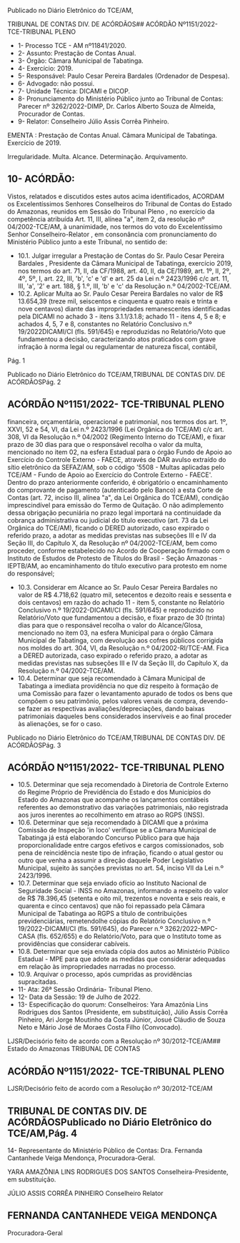 Publicado  no  Diário  Eletrônico do TCE/AM,

TRIBUNAL DE CONTAS DIV. DE ACÓRDÃOS## ACÓRDÃO Nº1151/2022- TCE-TRIBUNAL PLENO

- 1- Processo TCE - AM nº11841/2020.
- 2- Assunto: Prestação de Contas Anual.
- 3- Órgão: Câmara Municipal de Tabatinga.
- 4- Exercício: 2019.
- 5- Responsável: Paulo Cesar Pereira Bardales (Ordenador de Despesa).
- 6- Advogado: não possui.
- 7- Unidade Técnica: DICAMI e DICOP.
- 8- Pronunciamento  do  Ministério  Público  junto  ao  Tribunal  de  Contas: Parecer  nº 3262/2022-DIMP, Dr. Carlos Alberto Souza de Almeida, Procurador de Contas.
- 9- Relator: Conselheiro Júlio Assis Corrêa Pinheiro.

EMENTA : Prestação  de  Contas  Anual. Câmara Municipal de Tabatinga. Exercício de 2019.

Irregularidade. Multa. Alcance. Determinação. Arquivamento.

## 10-  ACÓRDÃO:

Vistos, relatados e discutidos estes autos acima identificados, ACORDAM os Excelentíssimos Senhores Conselheiros do Tribunal de Contas do Estado do Amazonas, reunidos em Sessão do Tribunal Pleno , no exercício da competência atribuída Art. 11, III, alínea "a", item 2, da resolução nº 04/2002-TCE/AM, à unanimidade, nos termos do voto do  Excelentíssimo  Senhor  Conselheiro-Relator ,  em  consonância com  pronunciamento do Ministério Público junto a este Tribunal, no sentido de:

- 10.1. Julgar  irregular a  Prestação  de  Contas  do  Sr. Paulo  Cesar  Pereira Bardales , Presidente da Câmara Municipal de Tabatinga, exercício 2019, nos termos do art. 71, II, da CF/1988, art. 40, II, da CE/1989, art. 1º, II, 2º, 4º, 5º, I, art. 22, III, 'b', 'c' e 'd' e art. 25 da Lei n.º 2423/1996 c/c art. 11, III, 'a', '2' e art. 188, § 1.º, III, 'b' e 'c' da Resolução n.º 04/2002-TCE/AM.
- 10.2. Aplicar  Multa ao  Sr. Paulo  Cesar  Pereira  Bardales no  valor  de R$ 13.654,39 (treze mil, seiscentos e cinquenta e quatro reais e trinta e nove centavos) diante  das  impropriedades  remanescentes  identificadas  pela DICAMI no achado 3 - itens  3.1.1/3.1.8;  achado 11  -  itens  4,  5  e  8;  e achados 4,  5,  7  e  8,  constantes  no  Relatório  Conclusivo  n.º  19/2022DICAMI/CI (fls. 591/645) e reproduzidas no Relatório/Voto que fundamentou  a decisão, caracterizando atos praticados com  grave infração  à  norma  legal  ou  regulamentar  de  natureza  fiscal,  contábil,

Pág. 1

Publicado  no  Diário  Eletrônico do TCE/AM,TRIBUNAL DE CONTAS DIV. DE ACÓRDÃOSPág. 2

## ACÓRDÃO Nº1151/2022- TCE-TRIBUNAL PLENO

financeira, orçamentária, operacional e patrimonial, nos termos dos art. 1º, XXVI, 52 e 54, VI, da Lei n.º 2423/1996 (Lei Orgânica do TCE/AM) c/c art. 308, VI da Resolução n.º 04/2002 (Regimento Interno do TCE/AM), e fixar prazo  de  30  dias  para  que  o  responsável  recolha  o  valor  da  multa, mencionado no item 02, na esfera Estadual para o órgão Fundo de Apoio ao  Exercício  do  Controle  Externo  -  FAECE,  através  de  DAR  avulso extraído do sítio eletrônico da SEFAZ/AM, sob o código '5508  - Multas aplicadas  pelo  TCE/AM  -  Fundo  de  Apoio  ao  Exercício  do  Controle Externo - FAECE'. Dentro do prazo anteriormente conferido, é obrigatório o  encaminhamento  do  comprovante  de  pagamento  (autenticado  pelo Banco)  a  esta  Corte  de  Contas  (art.  72,  inciso  III,  alínea  "a",  da  Lei Orgânica do TCE/AM), condição imprescindível para emissão do Termo de Quitação. O não adimplemento dessa obrigação pecuniária no prazo legal importará na continuidade da cobrança administrativa ou judicial do título  executivo  (art.  73  da  Lei  Orgânica  do TCE/AM), ficando o DERED autorizado, caso expirado o referido prazo, a adotar as medidas previstas nas  subseções  III  e  IV  da  Seção  III,  do  Capítulo  X,  da  Resolução  nº 04/2002-TCE/AM, bem como proceder, conforme estabelecido no Acordo de Cooperação firmado com o Instituto de Estudos de Protesto de Títulos do Brasil  -  Seção  Amazonas  - IEPTB/AM, ao encaminhamento do título executivo para protesto em nome do responsável;

- 10.3. Considerar em Alcance ao Sr. Paulo Cesar Pereira Bardales no valor de R$ 4.718,62 (quatro mil, setecentos e dezoito reais e sessenta e dois centavos)  em  razão  do  achado  11  -  item  5,  constante  no  Relatório Conclusivo n.º 19/2022-DICAMI/CI (fls. 591/645) e reproduzido no Relatório/Voto  que  fundamentou  a  decisão, e  fixar prazo  de  30  (trinta) dias para que o responsável recolha o valor do Alcance/Glosa, mencionado  no  item  03,  na  esfera  Municipal  para  o  órgão  Câmara Municipal de Tabatinga, com devolução aos cofres públicos corrigida nos moldes  do  art.  304,  VI,  da  Resolução  n.º  04/2002-RI/TCE-AM.  Fica a DERED autorizada, caso expirado o referido prazo, a adotar as medidas previstas nas subseções III e IV da Seção III, do Capítulo X, da Resolução n.º 04/2002-TCE/AM.
- 10.4. Determinar que  seja  recomendado à  Câmara Municipal  de  Tabatinga a imediata  providência  no  que  diz  respeito  à  formação  de  uma  Comissão para fazer o levantamento apurado de todos os bens que compõem o seu patrimônio, pelos valores venais de compra, devendo-se fazer as respectivas avaliações/depreciações, dando baixas patrimoniais daqueles bens considerados inservíveis e ao final proceder às alienações, se for o caso.

Publicado  no  Diário  Eletrônico do TCE/AM,TRIBUNAL DE CONTAS DIV. DE ACÓRDÃOSPág. 3

## ACÓRDÃO Nº1151/2022- TCE-TRIBUNAL PLENO

- 10.5. Determinar que  seja  recomendado à  Diretoria  de  Controle  Externo  do Regime Próprio de Previdência do Estado e dos Municípios do Estado do Amazonas  que  acompanhe  os  lançamentos  contábeis  referentes  ao demonstrativo das variações patrimoniais, não  registrada aos juros inerentes ao recolhimento em atraso ao RGPS (INSS).
- 10.6. Determinar que seja recomendado à DICAMI que a próxima Comissão de Inspeção 'in loco' verifique se a Câmara Municipal de Tabatinga já está elaborando  Concurso  Público  para  que  haja  proporcionalidade  entre cargos efetivos e cargos comissionados, sob pena de reincidência neste tipo  de  infração, ficando  o  atual  gestor  ou  outro  que  venha  a  assumir a direção daquele Poder Legislativo Municipal, sujeito às sanções previstas no art. 54, inciso VII da Lei n.º 2423/1996.
- 10.7. Determinar que  seja  enviado ofício  ao  Instituto  Nacional  de  Seguridade Social  -  INSS  no  Amazonas,  informando  a  respeito  do  valor  de R$ 78.396,45 (setenta e oito mil, trezentos e noventa e seis reais, e quarenta e  cinco  centavos)  que  não  foi  repassado  pela  Câmara  Municipal  de Tabatinga ao RGPS a título de contribuições previdenciárias, remetendolhe cópias do Relatório Conclusivo n.º 19/2022-DICAMI/CI (fls. 591/645), do Parecer n.º 3262/2022-MPC-CASA (fls. 652/655) e do Relatório/Voto, para que o Instituto tome as providências que considerar cabíveis.
- 10.8. Determinar que  seja  enviada cópia  dos  autos  ao  Ministério  Público Estadual - MPE para que adote as medidas que considerar adequadas em relação às impropriedades narradas no processo.
- 10.9. Arquivar o processo, após cumpridas as providências supracitadas.
- 11-  Ata: 26ª Sessão Ordinária- Tribunal Pleno.
- 12-  Data da Sessão: 19 de Julho de 2022.
- 13-  Especificação  do  quorum: Conselheiros:  Yara  Amazônia  Lins  Rodrigues  dos Santos (Presidente, em substituição), Júlio Assis Corrêa Pinheiro, Ari Jorge Moutinho da Costa Júnior, Josué Cláudio de Souza Neto e Mário José de Moraes Costa Filho (Convocado).

LJSR/Decisório feito de acordo com a Resolução nº 30/2012-TCE/AM## Estado do Amazonas TRIBUNAL DE CONTAS

## ACÓRDÃO Nº1151/2022- TCE-TRIBUNAL PLENO

LJSR/Decisório feito de acordo com a Resolução nº 30/2012-TCE/AM

## TRIBUNAL DE CONTAS DIV. DE ACÓRDÃOSPublicado  no  Diário  Eletrônico do TCE/AM,Pág. 4

14-  Representante do Ministério Público de Contas: Dra. Fernanda Cantanhede Veiga Mendonça, Procuradora-Geral.

YARA AMAZÔNIA LINS RODRIGUES DOS SANTOS Conselheira-Presidente, em substituição.

JÚLIO ASSIS CORRÊA PINHEIRO Conselheiro Relator

## FERNANDA CANTANHEDE VEIGA MENDONÇA

Procuradora-Geral